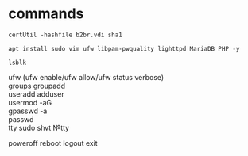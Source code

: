 # commands
  
```
certUtil -hashfile b2br.vdi sha1
```
```
apt install sudo vim ufw libpam-pwquality lighttpd MariaDB PHP -y  
```
```
lsblk
```
ufw (ufw enable/ufw allow/ufw status verbose)  
groups groupadd  
useradd adduser  
usermod -aG <group> <user>  
gpasswd -a <user> <group>  
passwd   
tty sudo shvt №tty  
  
poweroff reboot logout exit  
